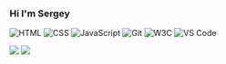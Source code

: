 ### Hi I'm Sergey

![](https://img.shields.io/badge/HTML-orange "HTML") 
![](https://img.shields.io/badge/CSS-blue "CSS") 
![](https://img.shields.io/badge/JavaScript-yellow "JavaScript")
![](https://img.shields.io/badge/Git-success "Git") 
![](https://img.shields.io/badge/W3C-blue "W3C")
![](https://img.shields.io/badge/VS_Code-blue "VS Code") 

![](https://img.shields.io/badge/-Arduino-darkgreen)
![](https://img.shields.io/badge/-3D%20Print-yellow)
<!--
**TomSG03/TomSG03** is a ✨ _special_ ✨ repository because its `README.md` (this file) appears on your GitHub profile.

Here are some ideas to get you started:

- 🔭 I’m currently working on ...
- 🌱 I’m currently learning ...
- 👯 I’m looking to collaborate on ...
- 🤔 I’m looking for help with ...
- 💬 Ask me about ...
- 📫 How to reach me: ...
- 😄 Pronouns: ...
- ⚡ Fun fact: ...
-->
